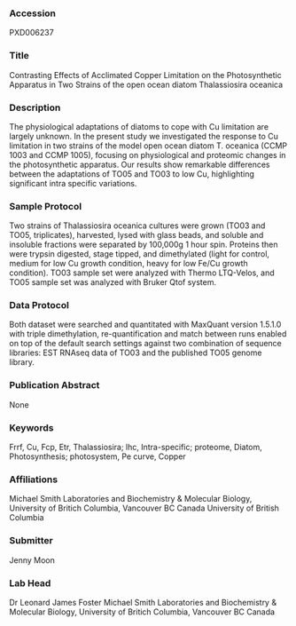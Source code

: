 ### Accession
PXD006237

### Title
Contrasting Effects of Acclimated Copper Limitation on the Photosynthetic Apparatus in Two Strains of the open ocean diatom Thalassiosira oceanica

### Description
The physiological adaptations of diatoms to cope with Cu limitation are largely unknown. In the present study we investigated the response to Cu limitation in two strains of the model open ocean diatom T. oceanica (CCMP 1003 and CCMP 1005), focusing on physiological and proteomic changes in the photosynthetic apparatus. Our results show remarkable differences between the adaptations of TO05 and TO03 to low Cu, highlighting significant intra specific variations.

### Sample Protocol
Two strains of Thalassiosira oceanica cultures were grown (TO03 and TO05, triplicates), harvested, lysed with glass beads, and soluble and insoluble fractions were separated by 100,000g 1 hour spin. Proteins then were trypsin digested, stage tipped, and dimethylated (light for control, medium for low Cu growth condition, heavy for low Fe/Cu growth condition). TO03 sample set were analyzed with Thermo LTQ-Velos, and TO05 sample set was analyzed with Bruker Qtof system.

### Data Protocol
Both dataset were searched and quantitated with MaxQuant version 1.5.1.0 with triple dimethylation, re-quantification and match between runs enabled on top of the default search settings against two combination of sequence libraries: EST RNAseq data of TO03 and the published TO05 genome library.

### Publication Abstract
None

### Keywords
Frrf, Cu, Fcp, Etr, Thalassiosira; lhc, Intra-specific; proteome, Diatom, Photosynthesis; photosystem, Pe curve, Copper

### Affiliations
Michael Smith Laboratories and Biochemistry & Molecular Biology, University of Britich Columbia, Vancouver BC Canada
University of British Columbia

### Submitter
Jenny Moon

### Lab Head
Dr Leonard James Foster
Michael Smith Laboratories and Biochemistry & Molecular Biology, University of Britich Columbia, Vancouver BC Canada


